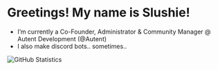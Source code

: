 # Greetings! My name is Slushie!

- I’m currently a Co-Founder, Administrator & Community Manager @ Autent Development (@Autent)
- I also make discord bots.. sometimes..


![GitHub Statistics](https://github-readme-stats.vercel.app/api?username=SIushie&theme=algolia)
